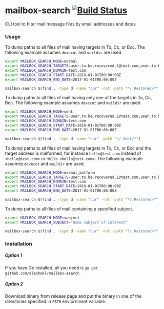 # mailbox-search [![Build Status](https://travis-ci.org/alexhokl/mailbox-search.svg?branch=master)](https://travis-ci.org/alexhokl/mailbox-search)
CLI tool to filter mail message files by email addresses and dates

### Usage

To dump paths to all files of mail having targets in To, Cc, or Bcc. The
following example assumes `dovecot` and `maildir` are used.

```sh
export MAILBOX_SEARCH_MODE=normal
export MAILBOX_SEARCH_TARGETS=user.to.be.recovered.1@test.com,user.to.be.recovered2@test.com
export MAILBOX_SEARCH_DOMAIN=test.com
export MAILBOX_SEARCH_START_DATE=2016-01-01T00:00:00Z
export MAILBOX_SEARCH_END_DATE=2017-01-01T00:00:00Z

mailbox-search $(find . -type d -name "cur" -not -path "*/.Restored/*" -not -path "*/.spam/*" -not -path "*/.Sent/*" -not -path "*/.Trash/*" -not -path "*/.Junk*" -not -path "*/.Drafts/*" -not -path "*/.Archive/*" -not -path "*/.Infected*")
```

To dump paths to all files of mail having only one of the targets in To, Cc, Bcc. The following example assumes `dovecot` and `maildir` are used.

```sh
export MAILBOX_SEARCH_MODE=sent
export MAILBOX_SEARCH_TARGETS=user.to.be.recovered.1@test.com,user.to.be.recovered2@test.com
export MAILBOX_SEARCH_DOMAIN=test.com
export MAILBOX_SEARCH_START_DATE=2016-01-01T00:00:00Z
export MAILBOX_SEARCH_END_DATE=2017-01-01T00:00:00Z

mailbox-search $(find . -type d -name "cur" -path "*/.Sent/*")
```

To dump paths to all files of mail having targets in To, Cc, or Bcc and the
target address is malformed, for instance `hello@test.com` instead of
`<hello@test.com>` or `Hello <hello@test.com>`. The following example assumes `dovecot` and `maildir` are used.

```sh
export MAILBOX_SEARCH_MODE=normal_malform
export MAILBOX_SEARCH_TARGETS=user.to.be.recovered.1@test.com,user.to.be.recovered2@test.com
export MAILBOX_SEARCH_DOMAIN=test.com
export MAILBOX_SEARCH_START_DATE=2016-01-01T00:00:00Z
export MAILBOX_SEARCH_END_DATE=2017-01-01T00:00:00Z

mailbox-search $(find . -type d -name "cur" -not -path "*/.Restored/*" -not -path "*/.spam/*" -not -path "*/.Sent/*" -not -path "*/.Trash/*" -not -path "*/.Junk*" -not -path "*/.Drafts/*" -not -path "*/.Archive/*" -not -path "*/.Infected*")
```

To dump paths to all files of mail containing a specified subject.

```sh
export MAILBOX_SEARCH_MODE=subject
export MAILBOX_SEARCH_SUBJECT="Some subject of interest"

mailbox-search $(find . -type d -name "cur" -not -path "*/.Restored/*" -not -path "*/.spam/*" -not -path "*/.Sent/*" -not -path "*/.Trash/*" -not -path "*/.Junk*" -not -path "*/.Drafts/*" -not -path "*/.Archive/*" -not -path "*/.Infected*")
```

### Installation

##### Option 1

If you have Go installed, all you need is `go get github.com/alexhokl/mailbox-search`.

##### Option 2

Download binary from release page and put the binary in one of the directories
specified in `PATH` enviornment variable.

